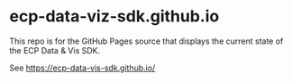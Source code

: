 # ecp-data-viz-sdk.github.io

This repo is for the GitHub Pages source that displays the current state of the ECP Data & Vis SDK.

See https://ecp-data-vis-sdk.github.io/

